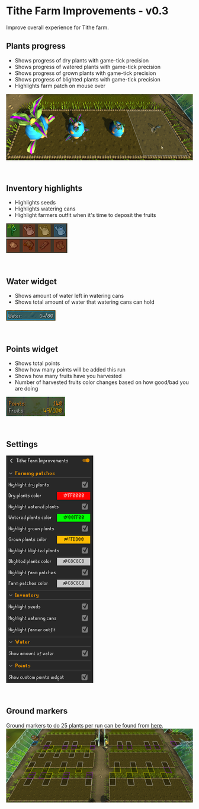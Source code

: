 # Tithe Farm Improvements - v0.3
Improve overall experience for Tithe farm.

## Plants progress
* Shows progress of dry plants with game-tick precision
* Shows progress of watered plants with game-tick precision
* Shows progress of grown plants with game-tick precision
* Shows progress of blighted plants with game-tick precision
* Highlights farm patch on mouse over

![](./img/plants.png)

<br>

## Inventory highlights
* Highlights seeds
* Highlights watering cans
* Highlight farmers outfit when it's time to deposit the fruits

![](./img/inventory.png)  
![](./img/farmers_outfit.png)

<br>

## Water widget
* Shows amount of water left in watering cans
* Shows total amount of water that watering cans can hold

![](./img/water.png)

<br>

## Points widget
* Shows total points
* Show how many points will be added this run
* Shows how many fruits have you harvested
* Number of harvested fruits color changes based on how good/bad you are doing

![](./img/points.png)

<br>

## Settings
![](./img/settings.png)

<br>

## Ground markers
Ground markers to do 25 plants per run can be found from [here](./groundmarkers.txt). 
![](./img/groundmarkers.png)